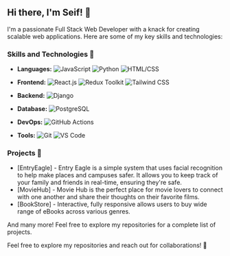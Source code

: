 ## Hi there, I'm Seif! 👋

I'm a passionate Full Stack Web Developer with a knack for creating scalable web applications. Here are some of my key skills and technologies:

### Skills and Technologies 🚀

- **Languages:** 
  ![JavaScript](https://img.shields.io/badge/-JavaScript-yellow)
  ![Python](https://img.shields.io/badge/-Python-blue)
  ![HTML/CSS](https://img.shields.io/badge/-HTML%2FCSS-orange)

- **Frontend:** 
  ![React.js](https://img.shields.io/badge/-React.js-blue)
  ![Redux Toolkit](https://img.shields.io/badge/-Redux_Toolkit-purple)
  ![Tailwind CSS](https://img.shields.io/badge/-Tailwind_CSS-blueviolet)

- **Backend:** 
  ![Django](https://img.shields.io/badge/-Django-green)

- **Database:** 
  ![PostgreSQL](https://img.shields.io/badge/-PostgreSQL-blue)

- **DevOps:** 
  ![GitHub Actions](https://img.shields.io/badge/-GitHub_Actions-orange)

- **Tools:** 
  ![Git](https://img.shields.io/badge/-Git-red)
  ![VS Code](https://img.shields.io/badge/-VS_Code-blueviolet)

### Projects 🌟

- [EntryEagle] - Entry Eagle is a simple system that uses facial recognition to help make places and campuses safer. It allows you to keep track of your family and friends in real-time, ensuring they're safe. 
- [MovieHub] - Movie Hub is the perfect place for movie lovers to connect with one another and share their thoughts on their favorite films.
- [BookStore] - Interactive, fully responsive allows users to buy wide range of eBooks across various genres.

And many more! Feel free to explore my repositories for a complete list of projects.

Feel free to explore my repositories and reach out for collaborations! 🌱
